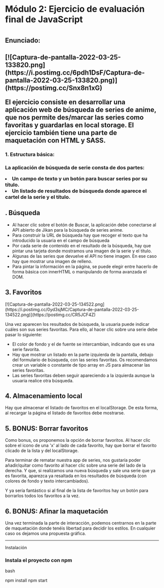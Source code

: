 <h1> Módulo 2: Ejercicio de evaluación final de JavaScript<h1>

<h2>Enunciado: <h2>
[![Captura-de-pantalla-2022-03-25-133820.png](https://i.postimg.cc/6pdh1DsF/Captura-de-pantalla-2022-03-25-133820.png)](https://postimg.cc/Snx8n1xG)
<p>El ejercicio consiste en desarrollar una aplicación web de búsqueda de series de anime, que nos permite des/marcar las series como favoritas y guardarlas en local storage. El ejercicio también tiene una parte de maquetación con HTML y SASS.</p>

<h3>1. Estructura básica:<h3>
<p>La aplicación de búsqueda de serie consta de dos partes:</p>

  <li>Un campo de texto y un botón para buscar series por su título.</li>
  <li>Un listado de resultados de búsqueda donde aparece el cartel de la serie y el título.</li>

  <h2>. Búsqueda </h2>

<ul>
  <li>Al hacer clic sobre el botón de Buscar, la aplicación debe conectarse al API abierto de Jikan para la búsqueda de series anime.</li>
  <li>Para construir la URL de búsqueda hay que recoger el texto que ha introducido la usuaria en el campo de búsqueda</li>
  <li>Por cada serie de contenido en el resultado de la búsqueda, hay que pintar una tarjeta donde mostramos una imagen de la serie y el título.</li>
  <li>Algunas de las series que devuelve el API no tiene imagen. En ese caso hay que mostrar una imagen de relleno.</li>
  <li>Para pintar la información en la página, se puede elegir entre hacerlo de forma básica con innerHTML o manipulando de forma avanzada el DOM.</li>
</ul>
<h2> 3. Favoritos</h2>
[![Captura-de-pantalla-2022-03-25-134522.png](https://i.postimg.cc/0yd3sjMC/Captura-de-pantalla-2022-03-25-134522.png)](https://postimg.cc/CR5JCF4Z)
<p>Una vez aparecen los resultados de búsqueda, la usuaria puede indicar cuáles son sus series favoritas. Para ello, al hacer clic sobre una serie debe pasar lo siguiente:</p>
<ul>
  <li>El color de fondo y el de fuente se intercambian, indicando que es una serie favorita.</li>
  <li>Hay que mostrar un listado en la parte izquierda de la pantalla, debajo del formulario de     búsqueda, con las series favoritas. Os recomendamos crear un variable o constante de tipo array en JS para almacenar las series favoritas.
</li>
  <li>Las series favoritas deben seguir apareciendo a la izquierda aunque la usuaria realice otra búsqueda.
</li>
</ul>

  <h2>4. Almacenamiento local </h2>

<p>Hay que almacenar el listado de favoritos en el localStorage. De esta forma, al recargar la página el listado de favoritos debe mostrarse.</p>

  <h2>5. BONUS: Borrar favoritos </h2>

<p>Como bonus, os proponemos la opción de borrar favoritos. Al hacer clic sobre el icono de una 'x' al lado de cada favorito, hay que borrar el favorito clicado de la lista y del localStorage.</p>
<p>Para terminar de rematar nuestra app de series, nos gustaría poder añadir/quitar como favorito al hacer clic sobre una serie del lado de la derecha. Y que, si realizamos una nueva búsqueda y sale una serie que ya es favorita, aparezca ya resaltada en los resultados de búsqueda (con colores de fondo y texto intercambiados).</p>
<p>Y ya sería fantástico si al final de la lista de favoritos hay un botón para borrarlos todos los favoritos a la vez.</p>

  <h2>6. BONUS: Afinar la maquetación</h2>

<p>Una vez terminada la parte de interacción, podemos centrarnos en la parte de maquetación donde tenéis libertad para decidir los estilos. En cualquier caso os dejamos una propuesta gráfica.</p>



---

  </p>Instalación</p>

  <h3>Instala el proyecto con npm</h3>

  <p>bash</p>
  npm install
  npm start
